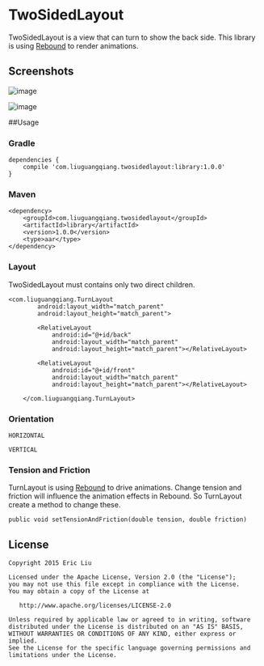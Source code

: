 TwoSidedLayout
===========

TwoSidedLayout is a view that can turn to show the back side.
This library is using [Rebound](http://facebook.github.io/rebound/) to render animations.

## Screenshots

![image](images/HORIZONTAL.gif)

![image](images/VERTICAL.gif)

##Usage

### Gradle
```
dependencies {
   	compile 'com.liuguangqiang.twosidedlayout:library:1.0.0'
}
```

### Maven
```
<dependency>
  	<groupId>com.liuguangqiang.twosidedlayout</groupId>
  	<artifactId>library</artifactId>
  	<version>1.0.0</version>
  	<type>aar</type>
</dependency>
```

### Layout
TwoSidedLayout must contains only two direct children.

```
<com.liuguangqiang.TurnLayout
        android:layout_width="match_parent"
        android:layout_height="match_parent">

        <RelativeLayout
            android:id="@+id/back"
            android:layout_width="match_parent"
            android:layout_height="match_parent"></RelativeLayout>

        <RelativeLayout
            android:id="@+id/front"
            android:layout_width="match_parent"
            android:layout_height="match_parent"></RelativeLayout>

    </com.liuguangqiang.TurnLayout>
```

### Orientation

```
HORIZONTAL

VERTICAL
```
### Tension and Friction
TurnLayout is using [Rebound](http://facebook.github.io/rebound/) to drive animations.
Change tension and friction will influence the animation effects in Rebound. So TurnLayout create a method to change these.

```
public void setTensionAndFriction(double tension, double friction)
```

## License

    Copyright 2015 Eric Liu

    Licensed under the Apache License, Version 2.0 (the "License");
    you may not use this file except in compliance with the License.
    You may obtain a copy of the License at

       http://www.apache.org/licenses/LICENSE-2.0

    Unless required by applicable law or agreed to in writing, software
    distributed under the License is distributed on an "AS IS" BASIS,
    WITHOUT WARRANTIES OR CONDITIONS OF ANY KIND, either express or implied.
    See the License for the specific language governing permissions and
    limitations under the License.


